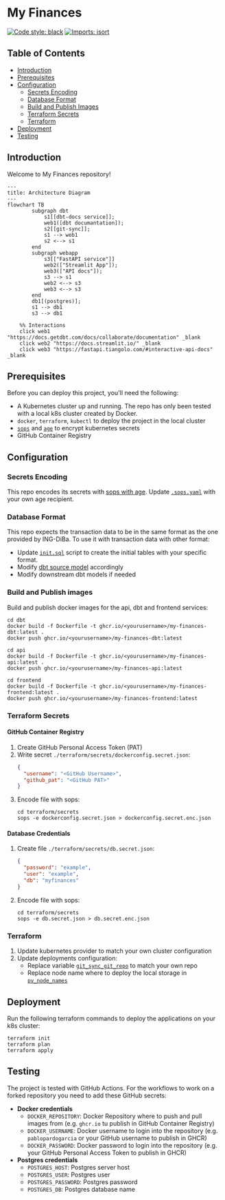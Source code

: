 # My Finances

[![Code style: black](https://img.shields.io/badge/code%20style-black-000000.svg)](https://github.com/psf/black)
[![Imports: isort](https://img.shields.io/badge/%20imports-isort-%231674b1?style=flat&labelColor=ef8336)](https://pycqa.github.io/isort/)

## Table of Contents
- [Introduction](#introduction)
- [Prerequisites](#prerequisites)
- [Configuration](#configuration)
  - [Secrets Encoding](#secrets-encoding)
  - [Database Format](#database-format)
  - [Build and Publish Images](#build-and-publish-images)
  - [Terraform Secrets](#terraform-secrets)
  - [Terraform](#terraform)
- [Deployment](#deployment)
- [Testing](#testing)

## Introduction

Welcome to My Finances repository!

```mermaid
---
title: Architecture Diagram
---
flowchart TB
        subgraph dbt
            s1[[dbt-docs service]];
            web1([dbt documantation]);
            s2[[git-sync]];
            s1 --> web1
            s2 <--> s1
        end
        subgraph webapp
            s3[["FastAPI service"]]
            web2(["Streamlit App"]);
            web3(["API docs"]);
            s3 --> s1
            web2 <--> s3
            web3 <--> s3
        end
        db1[(postgres)];
        s1 --> db1
        s3 --> db1

    %% Interactions
    click web1 "https://docs.getdbt.com/docs/collaborate/documentation" _blank
    click web2 "https://docs.streamlit.io/" _blank
    click web3 "https://fastapi.tiangolo.com/#interactive-api-docs" _blank

```

## Prerequisites

Before you can deploy this project, you'll need the following:

- A Kubernetes cluster up and running. The repo has only been tested with a local k8s cluster created by Docker.
- `docker`, `terraform`, `kubectl` to deploy the project in the local cluster
- [`sops`](https://github.com/getsops/sops) and [`age`](https://github.com/FiloSottile/age) to encrypt kubernetes secrets
- GitHub Container Registry

## Configuration

### Secrets Encoding

This repo encodes its secrets with [sops with age](https://github.com/getsops/sops#encrypting-using-age). 
Update [`.sops.yaml`](terraform/.sops.yaml) with your own age recipient.

### Database Format

This repo expects the transaction data to be in the same format as the one provided by ING-DiBa.
To use it with transaction data with other format:

- Update [`init.sql`](db/init.sql) script to create the initial tables with your specific format.
- Modify [dbt source model](dbt/my_finances/models/staging/src_ing.yml) accordingly
- Modify downstream dbt models if needed

### Build and Publish images

Build and publish docker images for the api, dbt and frontend services:

```shell
cd dbt
docker build -f Dockerfile -t ghcr.io/<yourusername>/my-finances-dbt:latest .
docker push ghcr.io/<yourusername>/my-finances-dbt:latest
```

```shell
cd api
docker build -f Dockerfile -t ghcr.io/<yourusername>/my-finances-api:latest .
docker push ghcr.io/<yourusername>/my-finances-api:latest
```

```shell
cd frontend
docker build -f Dockerfile -t ghcr.io/<yourusername>/my-finances-frontend:latest .
docker push ghcr.io/<yourusername>/my-finances-frontend:latest
```

### Terraform Secrets

#### GitHub Container Registry

1. Create GitHub Personal Access Token (PAT)
2. Write secret `./terraform/secrets/dockerconfig.secret.json`:
    ```json
    {
      "username": "<GitHub Username>",
      "github_pat": "<GitHub PAT>"
    }
    ```
3. Encode file with sops:
    ```shell
    cd terraform/secrets
    sops -e dockerconfig.secret.json > dockerconfig.secret.enc.json 
    ```

#### Database Credentials

1. Create file `./terraform/secrets/db.secret.json`:
    ```json
    {
      "password": "example",
      "user": "example",
      "db": "myfinances"
    }
    ```
2. Encode file with sops:
     ```shell
    cd terraform/secrets
    sops -e db.secret.json > db.secret.enc.json 
    ```

### Terraform

1. Update kubernetes provider to match your own cluster configuration
2. Update deployments configuration:
   - Replace variable [`git_sync_git_repo`](terraform/main.tf) to match your own repo
   - Replace node name where to deploy the local storage in [`pv_node_names`](terraform/main.tf)

## Deployment

Run the following terraform commands to deploy the applications on your k8s cluster:

```shell
terraform init
terraform plan
terraform apply
```

## Testing

The project is tested with GitHub Actions. For the workflows to work on a forked repository
you need to add these GitHub secrets: 

- **Docker credentials**
  - `DOCKER_REPOSITORY`: Docker Repository where to push and pull images from (e.g. `ghcr.io` tu publish in GitHub Container Registry)
  - `DOCKER_USERNAME`: Docker username to login into the repository (e.g. `pablopardogarcia` or your GitHub username to publish in GHCR)
  - `DOCKER_PASSWORD`: Docker password to login into the repository (e.g. your GitHub Personal Access Token to publish in GHCR)
- **Postgres credentials**
  - `POSTGRES_HOST`: Postgres server host
  - `POSTGRES_USER`: Postgres user
  - `POSTGRES_PASSWORD`: Postgres password
  - `POSTGRES_DB`: Postgres database name
